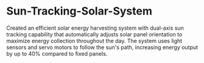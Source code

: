 # Sun-Tracking-Solar-System
Created an efficient solar energy harvesting system with dual-axis sun tracking capability that automatically adjusts solar panel orientation to maximize energy collection throughout the day. The system uses light sensors and servo motors to follow the sun's path, increasing energy output by up to 40% compared to fixed panels.
